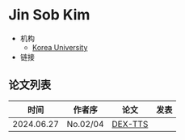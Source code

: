 # Jin Sob Kim

- 机构
  - [Korea University](../Institutions/KOR-Korea_University.md)
- 链接

## 论文列表

| 时间 | 作者序 | 论文 | 发表 |
|:-:|:-:|---|---|
| 2024.06.27 | No.02/04 | [DEX-TTS](../Models/Diffusion/2024.06.27_DEX-TTS.md) | 